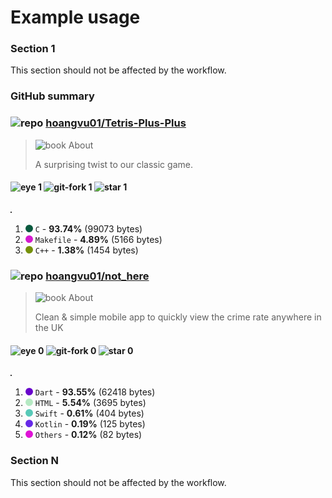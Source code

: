 # Example usage 

### Section 1
This section should not be affected by the workflow.

### GitHub summary


### ![repo](https://icongr.am/octicons/repo.svg?size=23) [hoangvu01/Tetris-Plus-Plus](https://github.com/hoangvu01/Tetris-Plus-Plus)
> ![book](https://icongr.am/octicons/book.svg?size=18) About
>
> A surprising twist to our classic game.


####  ![eye](https://icongr.am/octicons/eye.svg?size=20) 1 ![git-fork](https://icongr.am/octicons/git-fork.svg?size=20) 1 ![star](https://icongr.am/octicons/star.svg?size=20) 1 
![Language Breakdown](assets/hoangvu01/Tetris-Plus-Plus/languages.svg)
1. <svg viewbox="0 0 16 16" width="12" height="12"><circle cx="8" cy="8" r="8" fill="#09593E"/></svg> `C` - **93.74%** (99073 bytes)
1. <svg viewbox="0 0 16 16" width="12" height="12"><circle cx="8" cy="8" r="8" fill="#D41ACE"/></svg> `Makefile` - **4.89%** (5166 bytes)
1. <svg viewbox="0 0 16 16" width="12" height="12"><circle cx="8" cy="8" r="8" fill="#759109"/></svg> `C++` - **1.38%** (1454 bytes)
### ![repo](https://icongr.am/octicons/repo.svg?size=23) [hoangvu01/not_here](https://github.com/hoangvu01/not_here)
> ![book](https://icongr.am/octicons/book.svg?size=18) About
>
> Clean & simple mobile app to quickly view the crime rate anywhere in the UK


####  ![eye](https://icongr.am/octicons/eye.svg?size=20) 0 ![git-fork](https://icongr.am/octicons/git-fork.svg?size=20) 0 ![star](https://icongr.am/octicons/star.svg?size=20) 0 
![Language Breakdown](assets/hoangvu01/not_here/languages.svg)
1. <svg viewbox="0 0 16 16" width="12" height="12"><circle cx="8" cy="8" r="8" fill="#6804CB"/></svg> `Dart` - **93.55%** (62418 bytes)
1. <svg viewbox="0 0 16 16" width="12" height="12"><circle cx="8" cy="8" r="8" fill="#B5E9C3"/></svg> `HTML` - **5.54%** (3695 bytes)
1. <svg viewbox="0 0 16 16" width="12" height="12"><circle cx="8" cy="8" r="8" fill="#58C9B8"/></svg> `Swift` - **0.61%** (404 bytes)
1. <svg viewbox="0 0 16 16" width="12" height="12"><circle cx="8" cy="8" r="8" fill="#6629E7"/></svg> `Kotlin` - **0.19%** (125 bytes)
1. <svg viewbox="0 0 16 16" width="12" height="12"><circle cx="8" cy="8" r="8" fill="#DF13D6"/></svg> `Others` - **0.12%** (82 bytes)


### Section N
This section should not be affected by the workflow.
